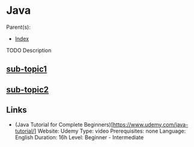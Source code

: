 # Java

Parent(s):
 - [Index](./README.md)

TODO Description

## [sub-topic1](./sub-topic1.md)

## [sub-topic2](./sub-topic2.md)

## Links

 - (Java Tutorial for Complete Beginners)[https://www.udemy.com/java-tutorial/] 
   Website: Udemy
   Type: video
   Prerequisites: none
   Language: English
   Duration: 16h
   Level: Beginner - Intermediate

